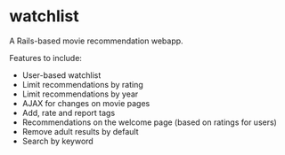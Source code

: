 # watchlist
A Rails-based movie recommendation webapp.

Features to include:
- User-based watchlist
- Limit recommendations by rating
- Limit recommendations by year
- AJAX for changes on movie pages
- Add, rate and report tags
- Recommendations on the welcome page (based on ratings for users)
- Remove adult results by default
- Search by keyword